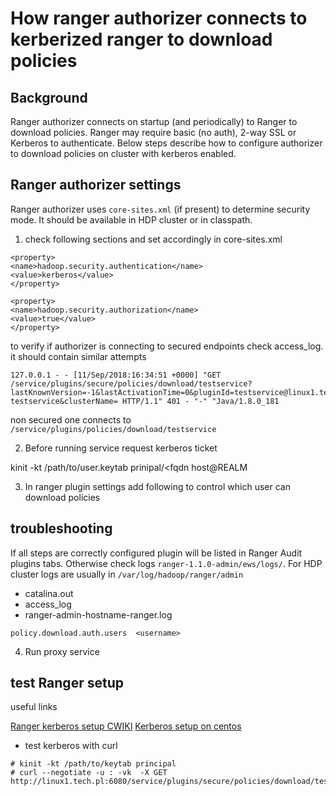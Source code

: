 # How ranger authorizer connects to kerberized ranger to download policies

## Background 

Ranger authorizer connects on startup (and periodically) to Ranger to download policies.
Ranger may require basic (no auth), 2-way SSL or Kerberos to authenticate. Below steps describe 
how to configure authorizer to download policies on cluster with kerberos enabled.    


## Ranger authorizer settings

Ranger authorizer uses `core-sites.xml` (if present) to determine security mode. It should be available in 
HDP cluster or in classpath.

1. check following sections and set accordingly in core-sites.xml

```
<property>
<name>hadoop.security.authentication</name>
<value>kerberos</value>
</property>

<property>
<name>hadoop.security.authorization</name>
<value>true</value>
</property>
```  

to verify if authorizer is connecting to secured endpoints check access_log. it should contain similar attempts

```
127.0.0.1 - - [11/Sep/2018:16:34:51 +0000] "GET /service/plugins/secure/policies/download/testservice?lastKnownVersion=-1&lastActivationTime=0&pluginId=testservice@linux1.tech.pl-testservice&clusterName= HTTP/1.1" 401 - "-" "Java/1.8.0_181
``` 

non secured one connects to `/service/plugins/policies/download/testservice` 

2. Before running service request kerberos ticket

kinit -kt /path/to/user.keytab prinipal/<fqdn host@REALM

3. In ranger plugin settings add following to control which user can download policies


## troubleshooting

If all steps are correctly configured plugin will be listed in Ranger Audit plugins tabs. Otherwise check logs
`ranger-1.1.0-admin/ews/logs/`. For HDP cluster logs are usually in `/var/log/hadoop/ranger/admin`

* catalina.out
* access_log
* ranger-admin-hostname-ranger.log


```
policy.download.auth.users  <username>
```

4. Run proxy service

## test Ranger setup
useful links

[Ranger kerberos setup CWIKI](https://cwiki.apache.org/confluence/display/RANGER/Ranger+installation+in+Kerberized++Environment)
[Kerberos setup on centos](https://gist.github.com/ashrithr/4767927948eca70845db)

* test kerberos with curl

```
# kinit -kt /path/to/keytab principal
# curl --negotiate -u : -vk  -X GET http://linux1.tech.pl:6080/service/plugins/secure/policies/download/testservice
```

